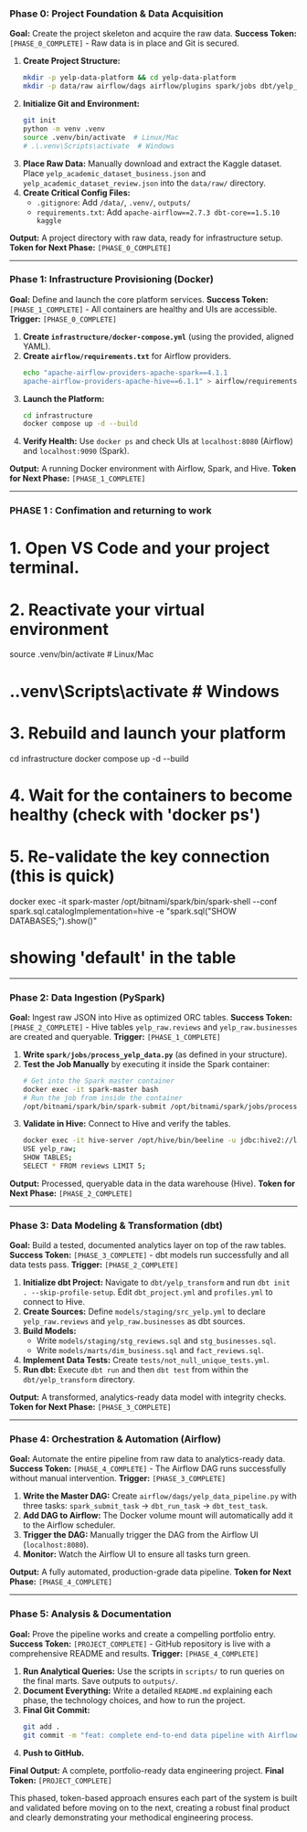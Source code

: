 

### **Phase 0: Project Foundation & Data Acquisition**
**Goal:** Create the project skeleton and acquire the raw data.
**Success Token:** `[PHASE_0_COMPLETE]` - Raw data is in place and Git is secured.

1.  **Create Project Structure:**
    ```bash
    mkdir -p yelp-data-platform && cd yelp-data-platform
    mkdir -p data/raw airflow/dags airflow/plugins spark/jobs dbt/yelp_transform/models/staging dbt/yelp_transform/models/marts dbt/yelp_transform/tests infrastructure scripts outputs docs
    ```
2.  **Initialize Git and Environment:**
    ```bash
    git init
    python -m venv .venv
    source .venv/bin/activate  # Linux/Mac
    # .\.venv\Scripts\activate  # Windows
    ```
3.  **Place Raw Data:** Manually download and extract the Kaggle dataset. Place `yelp_academic_dataset_business.json` and `yelp_academic_dataset_review.json` into the `data/raw/` directory.
4.  **Create Critical Config Files:**
    *   `.gitignore`: Add `/data/`, `.venv/`, `outputs/`
    *   `requirements.txt`: Add `apache-airflow==2.7.3 dbt-core==1.5.10 kaggle`

**Output:** A project directory with raw data, ready for infrastructure setup.
**Token for Next Phase:** `[PHASE_0_COMPLETE]`

---

### **Phase 1: Infrastructure Provisioning (Docker)**
**Goal:** Define and launch the core platform services.
**Success Token:** `[PHASE_1_COMPLETE]` - All containers are healthy and UIs are accessible.
**Trigger:** `[PHASE_0_COMPLETE]`

1.  **Create `infrastructure/docker-compose.yml`** (using the provided, aligned YAML).
2.  **Create `airflow/requirements.txt`** for Airflow providers.
    ```bash
    echo "apache-airflow-providers-apache-spark==4.1.1
    apache-airflow-providers-apache-hive==6.1.1" > airflow/requirements.txt
    ```
3.  **Launch the Platform:**
    ```bash
    cd infrastructure
    docker compose up -d --build
    ```
4.  **Verify Health:** Use `docker ps` and check UIs at `localhost:8080` (Airflow) and `localhost:9090` (Spark).

**Output:** A running Docker environment with Airflow, Spark, and Hive.
**Token for Next Phase:** `[PHASE_1_COMPLETE]`

----------- 
### **PHASE 1 : Confimation and returning to work**
# 1. Open VS Code and your project terminal.
# 2. Reactivate your virtual environment
source .venv/bin/activate  # Linux/Mac
# .\.venv\Scripts\activate  # Windows

# 3. Rebuild and launch your platform
cd infrastructure
docker compose up -d --build

# 4. Wait for the containers to become healthy (check with 'docker ps')
# 5. Re-validate the key connection (this is quick)
docker exec -it spark-master /opt/bitnami/spark/bin/spark-shell --conf spark.sql.catalogImplementation=hive -e "spark.sql(\"SHOW DATABASES;\").show()"
# showing 'default' in the table

---

### **Phase 2: Data Ingestion (PySpark)**
**Goal:** Ingest raw JSON into Hive as optimized ORC tables.
**Success Token:** `[PHASE_2_COMPLETE]` - Hive tables `yelp_raw.reviews` and `yelp_raw.businesses` are created and queryable.
**Trigger:** `[PHASE_1_COMPLETE]`

1.  **Write `spark/jobs/process_yelp_data.py`** (as defined in your structure).
2.  **Test the Job Manually** by executing it inside the Spark container:
    ```bash
    # Get into the Spark master container
    docker exec -it spark-master bash
    # Run the job from inside the container
    /opt/bitnami/spark/bin/spark-submit /opt/bitnami/spark/jobs/process_yelp_data.py
    ```
3.  **Validate in Hive:** Connect to Hive and verify the tables.
    ```bash
    docker exec -it hive-server /opt/hive/bin/beeline -u jdbc:hive2://localhost:10000 -n hive
    USE yelp_raw;
    SHOW TABLES;
    SELECT * FROM reviews LIMIT 5;
    ```

**Output:** Processed, queryable data in the data warehouse (Hive).
**Token for Next Phase:** `[PHASE_2_COMPLETE]`

---

### **Phase 3: Data Modeling & Transformation (dbt)**
**Goal:** Build a tested, documented analytics layer on top of the raw tables.
**Success Token:** `[PHASE_3_COMPLETE]` - dbt models run successfully and all data tests pass.
**Trigger:** `[PHASE_2_COMPLETE]`

1.  **Initialize dbt Project:** Navigate to `dbt/yelp_transform` and run `dbt init . --skip-profile-setup`. Edit `dbt_project.yml` and `profiles.yml` to connect to Hive.
2.  **Create Sources:** Define `models/staging/src_yelp.yml` to declare `yelp_raw.reviews` and `yelp_raw.businesses` as dbt sources.
3.  **Build Models:**
    *   Write `models/staging/stg_reviews.sql` and `stg_businesses.sql`.
    *   Write `models/marts/dim_business.sql` and `fact_reviews.sql`.
4.  **Implement Data Tests:** Create `tests/not_null_unique_tests.yml`.
5.  **Run dbt:** Execute `dbt run` and then `dbt test` from within the `dbt/yelp_transform` directory.

**Output:** A transformed, analytics-ready data model with integrity checks.
**Token for Next Phase:** `[PHASE_3_COMPLETE]`

---

### **Phase 4: Orchestration & Automation (Airflow)**
**Goal:** Automate the entire pipeline from raw data to analytics-ready data.
**Success Token:** `[PHASE_4_COMPLETE]` - The Airflow DAG runs successfully without manual intervention.
**Trigger:** `[PHASE_3_COMPLETE]`

1.  **Write the Master DAG:** Create `airflow/dags/yelp_data_pipeline.py` with three tasks: `spark_submit_task` -> `dbt_run_task` -> `dbt_test_task`.
2.  **Add DAG to Airflow:** The Docker volume mount will automatically add it to the Airflow scheduler.
3.  **Trigger the DAG:** Manually trigger the DAG from the Airflow UI (`localhost:8080`).
4.  **Monitor:** Watch the Airflow UI to ensure all tasks turn green.

**Output:** A fully automated, production-grade data pipeline.
**Token for Next Phase:** `[PHASE_4_COMPLETE]`

---

### **Phase 5: Analysis & Documentation**
**Goal:** Prove the pipeline works and create a compelling portfolio entry.
**Success Token:** `[PROJECT_COMPLETE]` - GitHub repository is live with a comprehensive README and results.
**Trigger:** `[PHASE_4_COMPLETE]`

1.  **Run Analytical Queries:** Use the scripts in `scripts/` to run queries on the final marts. Save outputs to `outputs/`.
2.  **Document Everything:** Write a detailed `README.md` explaining each phase, the technology choices, and how to run the project.
3.  **Final Git Commit:**
    ```bash
    git add .
    git commit -m "feat: complete end-to-end data pipeline with Airflow, Spark, dbt, and Hive"
    ```
4.  **Push to GitHub.**

**Final Output:** A complete, portfolio-ready data engineering project.
**Final Token:** `[PROJECT_COMPLETE]`

This phased, token-based approach ensures each part of the system is built and validated before moving on to the next, creating a robust final product and clearly demonstrating your methodical engineering process.
